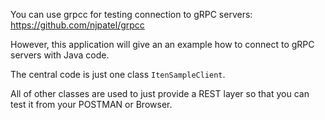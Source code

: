 You can use grpcc for testing connection to gRPC servers: https://github.com/njpatel/grpcc

However, this application will give an an example how to connect to gRPC servers with Java code.

The central code is just one class `ItenSampleClient`.

All of other classes are used to just provide a REST layer so that you can test it from your POSTMAN or Browser.

